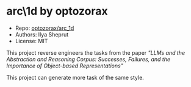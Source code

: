 # arc\1d by optozorax

- Repo: [optozorax/arc\_1d](https://github.com/optozorax/arc_1d)
- Authors: Ilya Sheprut
- License: MIT

This project reverse engineers the tasks from the paper *"LLMs and the Abstraction and Reasoning Corpus: Successes, Failures, and the Importance of Object-based Representations"*

This project can generate more task of the same style.